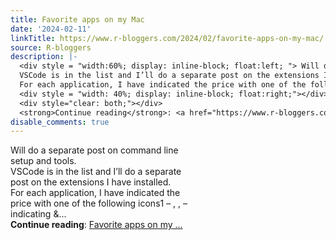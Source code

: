 ```yaml
---
title: Favorite apps on my Mac
date: '2024-02-11'
linkTitle: https://www.r-bloggers.com/2024/02/favorite-apps-on-my-mac/
source: R-bloggers
description: |-
  <div style = "width:60%; display: inline-block; float:left; "> Will do a separate post on command line setup and tools.<br />
  VSCode is in the list and I’ll do a separate post on the extensions I have installed.<br />
  For each application, I have indicated the price with one of the following icons1 – , , – indicating &#038;...</div>
  <div style = "width: 40%; display: inline-block; float:right;"></div>
  <div style="clear: both;"></div>
  <strong>Continue reading</strong>: <a href="https://www.r-bloggers.com/2024/02/favorite-apps-on-my-mac/">Favorite apps on my ...
disable_comments: true
---
```

<div style = "width:60%; display: inline-block; float:left; "> Will do a separate post on command line setup and tools.<br />
VSCode is in the list and I’ll do a separate post on the extensions I have installed.<br />
For each application, I have indicated the price with one of the following icons1 – , , – indicating &#038;...</div>
<div style = "width: 40%; display: inline-block; float:right;"></div>
<div style="clear: both;"></div>
<strong>Continue reading</strong>: <a href="https://www.r-bloggers.com/2024/02/favorite-apps-on-my-mac/">Favorite apps on my ...